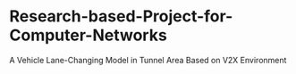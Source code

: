 # Research-based-Project-for-Computer-Networks
A Vehicle Lane-Changing Model in Tunnel Area Based on V2X Environment
